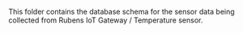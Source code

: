 This folder contains the database schema for the sensor data being collected
from Rubens IoT Gateway / Temperature sensor.